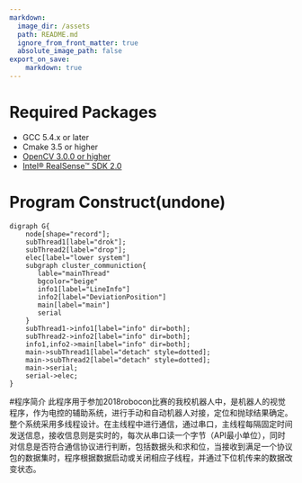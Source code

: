 ```yaml
---
markdown:
  image_dir: /assets
  path: README.md
  ignore_from_front_matter: true
  absolute_image_path: false
export_on_save:
    markdown: true
---
```

# Required Packages
* GCC 5.4.x or later
* Cmake 3.5 or higher
* [OpenCV 3.0.0 or higher](https://docs.opencv.org/3.4.1/d7/d9f/tutorial_linux_install.html)
* [Intel® RealSense™ SDK 2.0](https://github.com/IntelRealSense/librealsense/blob/master/doc/distribution_linux.md)

# Program Construct(undone)
```viz{filename="ad.png"}
digraph G{
    node[shape="record"];
    subThread1[label="drok"];
    subThread2[label="drop"];
    elec[label="lower system"]
    subgraph cluster_communiction{
       lable="mainThread"
       bgcolor="beige"
       info1[label="LineInfo"]
       info2[label="DeviationPosition"]
       main[label="main"]
       serial
    }
    subThread1->info1[label="info" dir=both];
    subThread2->info2[label="info" dir=both];
    info1,info2->main[label="info" dir=both];
    main->subThread1[label="detach" style=dotted];
    main->subThread2[label="detach" style=dotted];
    main->serial;
    serial->elec;
}
```
#程序简介
此程序用于参加2018robocon比赛的我校机器人中，是机器人的视觉程序，作为电控的辅助系统，进行手动和自动机器人对接，定位和抛球结果确定。
整个系统采用多线程设计。在主线程中进行通信，通过串口，主线程每隔固定时间发送信息，接收信息则是实时的，每次从串口读一个字节（API最小单位），同时对信息是否符合通信协议进行判断，包括数据头和求和位，当接收到满足一个协议包的数据集时，程序根据数据启动或关闭相应子线程，并通过下位机传来的数据改变状态。